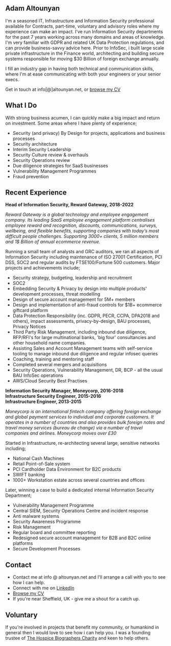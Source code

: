 ## Adam Altounyan

I'm a seasoned IT, Infrastructure and Information Security professional available for Contracts, part-time, voluntary and advisory roles where my experience can make an impact. I've run Information Security departments for the past 7 years working across many domains and areas of knowledge. I'm very familiar with GDPR and related UK Data Protection regulations, and can provide business-savvy advice here. Prior to InfoSec, i built large scale private infrastructure in the Finance world, architecting and building secure systems responsible for moving $30 Billion of foreign exchange annually. 

I fill an industry gap in having both technical and communication skills, where I'm at ease communicating with both your engineers or your senior execs. 

Get in touch at info[@]altounyan.net, or [browse my CV](https://docs.google.com/document/d/184h3BdbTp23G_-b-9EpNDKNY1J8fnJciJT-W_84gInc/edit?usp=sharing)

## What I Do

With strong business acumen, I can quickly make a big impact and return on investment. Some areas where I have plenty of experience;

* Security (and privacy) By Design for projects, applications and business processes
* Security architecture
* Interim Security Leadership
* Security Culture review & overhauls
* Security Operations review
* Due diligence strategies for SaaS businesses
* Vulnerability Management Programmes
* Fraud prevention


## Recent Experience

**Head of Information Security, Reward Gateway, 2018-2022**  

*Reward Gateway is a global technology and employee engagement company. Its leading SaaS employee engagement platform centralises employee reward and recognition, discounts, communications, surveys, wellbeing, and flexible benefits, supporting companies with today’s most difficult people challenges. Supporting 3000+ clients, 5 million members and 1$ Billion of annual ecommerce revenue.*

Running a small team of analysts and GRC auditors, we ran all aspects of Information Security including maintenance of ISO 27001 Certification, PCI DSS, SOC2 and regular audits by FTSE100/Fortune 500 customers. Major projects and achievements include;

* Security strategy, budgeting, leadership and recruitment
* SOC2 
* Embedding Security & Privacy by design into multiple products' development processes, threat modelling
* Design of secure account management for 5M+ members
* Design and implementation of anti-fraud controls for $1B+ ecommerce giftcard platform
* Data Protection Responsibility (inc. GDPR, PECR, CCPA, DPA2018 and others), impact assessments, privacy-by-design, BAU processes, Privacy Notices
* Third Party Risk Management, including inbound due diligence, RFP/RFI's for large multinational banks, 'big four' consultancies and other household name companies. 
* Assisting Sales and Account Management teams with self-service tooling to manage inbound due diligence and regular infosec queries
* Coaching, training and mentoring staff
* Completed several mergers and acquisitions 
* Security Operations, Vulnerability Management, DR, BCP - all the usual BAU InfoSec operations
* AWS/Cloud Security Best Practises

**Information Security Manager, Moneycorp, 2016-2018**  
**Infrastructure Security Engineer, 2015-2016**  
**Infrastructure Engineer, 2013-2015**  

*Moneycorp is an international fintech company offering foreign exchange and global payment services to individual and corporate customers. It operates in a number of countries and also provides bulk foreign notes and travel money services (bureau de change) via a number of travel companies and airlines. Moneycorp moves over £30*

Started in Infrastructure, re-architecting several large, sensitive networks including;

* National Cash Machines
* Retail Point-of-Sale system
* PCI Cardholder Data Environment for B2C products
* SWIFT banking
* 1000+ Workstation estate across several countries and offices

Later, winning a case to build a dedicated internal Information Security Department;

* Vulnerability Management Programme
* Central SIEM, Security Operations Centre and incident response
* Anti malware systems
* Security Awareness Programme
* Risk Management
* Regular board and committee reporting
* Redesigned secure account management for B2B and B2C online platforms
* Secure Development Processes

## Contact

* Contact me at info @ altounyan.net and I'll arrange a call with you to see how I can help. 
* Connect with me on [LinkedIn](https://www.linkedin.com/in/adamaltounyan/)
* [Browse my CV](https://docs.google.com/document/d/184h3BdbTp23G_-b-9EpNDKNY1J8fnJciJT-W_84gInc/edit?usp=sharing)
* If you're near Sheffield, UK - give me a shout for a catch up. 

## Voluntary

If you're involved in projects that benefit my community, or humankind in general then I would love to see how i can help you. I was a founding trustee of [The Hospice Biographers Charity](https://www.thehospicebiographers.com/) and keen to help others. 

